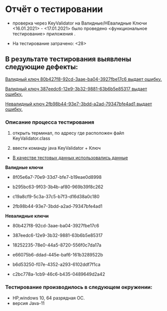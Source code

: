 # Отчёт о тестировании <KeyValidator>
* проверка через KeyValidator на Валидные/НЕвалидные Ключи
<16.01.2021> - <17.01.2021> было проведено <функциональное тестирование> приложения <KeyValidator>.

* На тестирование затрачено: <28>

## В результате тестирования выявлены следующие дефекты:

[Валидный ключ 80b427f8-92cd-3aae-ba04-3927fbe17c6 выдает ошибку.](https://github.com/avet87/Work1/issues/1#issue-787758235)

[Валидный ключ 387eedc6-12e9-3b32-9881-63b6b5e85317 выдает ошибку.](https://github.com/avet87/Work1/issues/2#issue-787762697)

[Невалидный ключ 2fb98b44-93e7-3bdd-a2ad-79347bfe4ad1 выдает ошибку.](https://github.com/avet87/Work1/issues/3#issue-787763769)

### Описание процесса тестирования

1. открыть терминал, по адресу где расположен файл KeyValidator.class

2. ввести команду java KeyValidator + Ключ


* [В качестве тестовых данных использовались данные](https://github.com/netology-code/javaqa-homeworks/blob/master/intro/user-manual.md)

**Валидные ключи**

* 8f05e6a7-70e9-33d7-bfe7-b19eae0d8998

* b295bc63-9f03-3b4b-af80-969b39f8c262

* c19a8cf9-5c3a-37c5-b7f3-d16d38a0c180

* 2fb98b44-93e7-3bdd-a2ad-79347bfe4ad1

**Невалидные ключи**

* 80b427f8-92cd-3aae-ba04-3927fbe17c6

* 387eedc6-12e9-3b32-9881-63b6b5e85317

* 18252235-78e0-44a5-8720-556f0c7da17a

* e66075b6-ddad-445e-baf6-161b3289522b

* b6d53250-f07e-4352-a293-6102ddf7f1ca

* c2bc778a-1cb9-46c6-b435-0489649d2a42

### Тестирование производилось в следующем окружении:

* HP,windows 10, 64 разрядная ОС.
* версия Java-11
